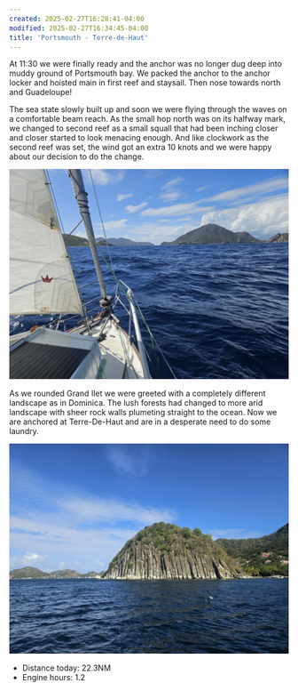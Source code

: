 ```yaml
---
created: 2025-02-27T16:28:41-04:00
modified: 2025-02-27T16:34:45-04:00
title: 'Portsmouth - Terre-de-Haut'
---
```


At 11:30 we were finally ready and the anchor was no longer dug deep into muddy ground of Portsmouth bay. We packed the anchor to the anchor locker and hoisted main in first reef and staysail. Then nose towards north and Guadeloupe! 

The sea state slowly built up and soon we were flying through the waves on a comfortable beam reach. As the small hop north was on its halfway mark, we changed to second reef as a small squall that had been inching closer and closer started to look menacing enough.  And like clockwork as the second reef was set, the wind got an extra 10 knots and we were happy about our decision to do the change.

![Image](../2025/5ad63fa40b431b0b5b9ec3c432981b5c.jpg) 

As we rounded Grand Ilet we were greeted with a completely different landscape as in Dominica. The lush forests had changed to more arid landscape with sheer rock walls plumeting straight to the ocean. Now we are anchored at Terre-De-Haut and are in a desperate need to do some laundry.

![Image](../2025/d8f304e0f60a840d9d0f3871a24c7dff.jpg) 

* Distance today: 22.3NM
* Engine hours: 1.2
